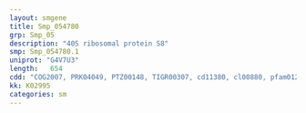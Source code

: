 ```yaml
---
layout: smgene
title: Smp_054780
grp: Smp_05
description: "40S ribosomal protein S8"
smp: Smp_054780.1
uniprot: "G4V7U3"
length:   654
cdd: "COG2007, PRK04049, PTZ00148, TIGR00307, cd11380, cl00880, pfam01201"
kk: K02995
categories: sm
---
```

